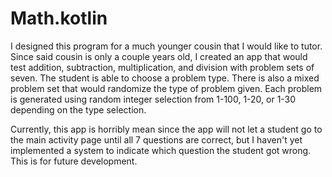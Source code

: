 # Math.kotlin


I designed this program for a much younger cousin that I would like to tutor. Since said cousin is only a couple years old, 
I created an app that would test addition, subtraction, multiplication, and division with problem sets of seven. The student is able to choose a problem type. There is also a mixed problem set that would randomize the type of problem given. Each problem is generated using random integer selection from 1-100, 1-20, or 1-30 depending on the type selection.

Currently, this app is horribly mean since the app will not let a student go to the main activity page until all 
7 questions are correct, but I haven't yet implemented a system to indicate which question the student got wrong.
This is for future development.
